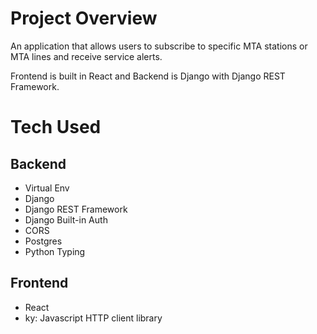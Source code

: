 # Project Overview 
An application that allows users to subscribe to specific MTA stations or MTA lines and receive service alerts. 

Frontend is built in React and Backend is Django with Django REST Framework. 


# Tech Used 
## Backend 
- Virtual Env
- Django
- Django REST Framework 
- Django Built-in Auth
- CORS
- Postgres
- Python Typing 

## Frontend 
- React
- ky: Javascript HTTP client library 